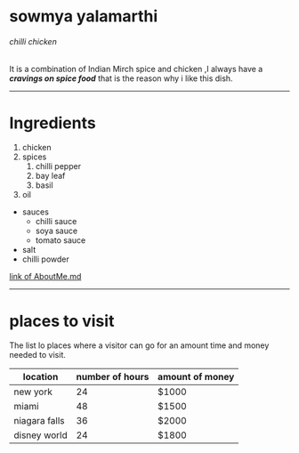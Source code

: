 # sowmya yalamarthi
###### chilli chicken
It is a combination of Indian Mirch spice and chicken ,I always have a ***cravings on spice food*** that is the reason why i like this dish.

***

# Ingredients

1. chicken
2. spices
    1. chilli pepper
    2. bay leaf
    3. basil
3. oil

* sauces
    * chilli sauce
    * soya sauce
    * tomato sauce
* salt
* chilli powder

[link of AboutMe.md](AboutMe.md)

***

# places to visit

The list lo places where a visitor can go for an amount time and money needed to visit.

|location|number of hours|amount of money|
|---------|--------------|---------------|
|new york|24|$1000|
|miami|48|$1500|
|niagara falls|36|$2000|
|disney world|24|$1800|
